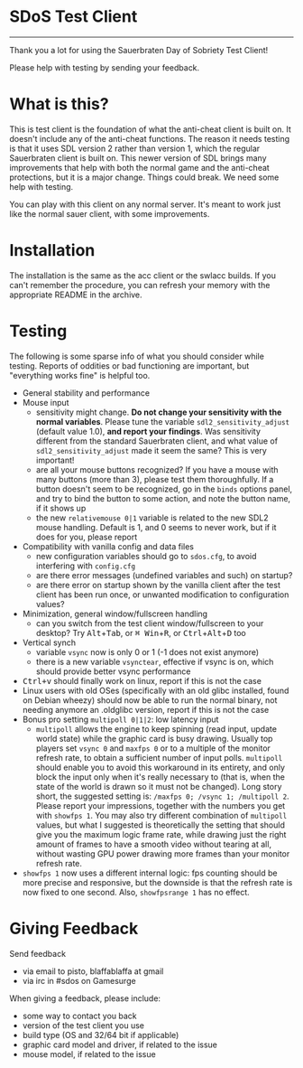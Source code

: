 # SDoS Test Client #

-------

Thank you a lot for using the Sauerbraten Day of Sobriety Test Client!

Please help with testing by sending your feedback.

# What is this? #

This is test client is the foundation of what the anti-cheat client is
built on. It doesn't include any of the anti-cheat functions. The
reason it needs testing is that it uses SDL version 2 rather than
version 1, which the regular Sauerbraten client is built on. This
newer version of SDL brings many improvements that help with both the
normal game and the anti-cheat protections, but it is a major
change. Things could break. We need some help with testing.

You can play with this client on any normal server. It's meant to work
just like the normal sauer client, with some improvements.

# Installation #

The installation is the same as the acc client or the swlacc
builds. If you can't remember the procedure, you can refresh your
memory with the appropriate README in the archive.

# Testing #

The following is some sparse info of what you should consider while
testing. Reports of oddities or bad functioning are important, but
"everything works fine" is helpful too.

- General stability and performance
- Mouse input
  - sensitivity might change. __Do not change your sensitivity with
    the normal variables__. Please tune the variable
    `sdl2_sensitivity_adjust` (default value 1.0), **and report your
    findings**. Was sensitivity different from the standard
    Sauerbraten client, and what value of `sdl2_sensitivity_adjust`
    made it seem the same? This is very important!
  - are all your mouse buttons recognized? If you have a mouse with
    many buttons (more than 3), please test them thoroughfully. If a
    button doesn't seem to be recognized, go in the `binds` options
    panel, and try to bind the button to some action, and note the
    button name, if it shows up
  - the new `relativemouse 0|1` variable is related to the new SDL2
    mouse handling. Default is 1, and 0 seems to never work, but if it
    does for you, please report
- Compatibility with vanilla config and data files
  - new configuration variables should go to `sdos.cfg`, to avoid
    interfering with `config.cfg`
  - are there error messages (undefined variables and such) on
    startup?
  - are there error on startup shown by the vanilla client after the
    test client has been run once, or unwanted modification to
    configuration values?
- Minimization, general window/fullscreen handling
  - can you switch from the test client window/fullscreen to your
    desktop? Try <kbd>Alt</kbd>+<kbd>Tab</kbd>, or <kbd>⌘ Win</kbd>+<kbd>R</kbd>, or
    <kbd>Ctrl</kbd>+<kbd>Alt</kbd>+<kbd>D</kbd> too
- Vertical synch
  - variable `vsync` now is only 0 or 1 (-1 does not exist anymore)
  - there is a new variable `vsynctear`, effective if vsync is on,
    which should provide better vsync performance
- <kbd>Ctrl+v</kbd> should finally work on linux, report if this is
  not the case
- Linux users with old OSes (specifically with an old glibc installed,
  found on Debian wheezy) should now be able to run the normal binary,
  not needing anymore an .oldglibc version, report if this is not the
  case
- Bonus pro setting `multipoll 0|1|2`: low latency input
  - `multipoll` allows the engine to keep spinning (read input, update
    world state) while the graphic card is busy drawing. Usually top
    players set `vsync 0` and `maxfps 0` or to a multiple of the monitor
    refresh rate, to obtain a sufficient number of input polls.
    `multipoll` should enable you to avoid this workaround in its entirety,
    and only block the input only when it's really necessary to (that is,
    when the state of the world is drawn so it must not be changed).
    Long story short, the suggested setting is: `/maxfps 0; /vsync 1; /multipoll 2`.
    Please report your impressions, together with the numbers you get
    with `showfps 1`. You may also try different combination of `multipoll`
    values, but what I suggested is theoretically the setting that should
    give you the maximum logic frame rate, while drawing just the right
    amount of frames to have a smooth video without tearing at all, without
    wasting GPU power drawing more frames than your monitor refresh rate.
- `showfps 1` now uses a different internal logic: fps counting should
  be more precise and responsive, but the downside is that the refresh
  rate is now fixed to one second. Also, `showfpsrange 1` has no effect.

# Giving Feedback #

Send feedback

- via email to pisto, blaffablaffa at gmail
- via irc in #sdos on Gamesurge

When giving a feedback, please include:

- some way to contact you back
- version of the test client you use
- build type (OS and 32/64 bit if applicable)
- graphic card model and driver, if related to the issue
- mouse model, if related to the issue
